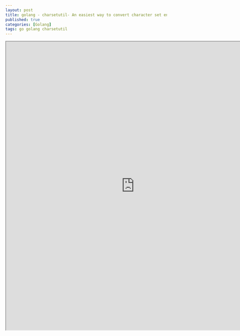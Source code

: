 ```yaml
---
layout: post
title: golang - charsetutil- An easiest way to convert character set encodings in Go
published: true
categories: [Golang]
tags: go golang charsetutil
---
```

<iframe width="800" height="900" src="https://docs.google.com/document/d/e/2PACX-1vTIPgSeDZ2W-XdKCdAtSOSNmemyBr5VTZRK_x_mMKYlaURGUqLnwUPIt2uT922gttKKGp7wNCEGijgF/pub?embedded=true"></iframe>    
  